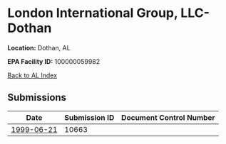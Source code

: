 # London International Group, LLC-Dothan

**Location:** Dothan, AL

**EPA Facility ID:** 100000059982

[Back to AL Index](../../index.md)

## Submissions

| Date | Submission ID | Document Control Number |
|------|--------------|-------------------------|
| [1999-06-21](submissions/10663.md) | 10663 |  |
